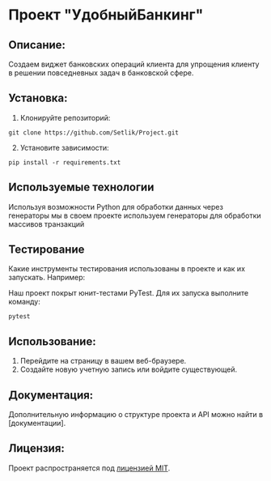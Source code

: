 # Проект "УдобныйБанкинг"

## Описание:
Создаем виджет банковских операций клиента для упрощения клиенту в решении 
повседневных задач в банковской сфере.

## Установка:

1. Клонируйте репозиторий:

```
git clone https://github.com/Setlik/Project.git
```

2. Установите зависимости:

```
pip install -r requirements.txt
```
## Используемые технологии
Используя возможности Python для обработки данных через генераторы мы в своем проекте используем генераторы для обработки массивов транзакций

## Тестирование
Какие инструменты тестирования использованы в проекте и как их запускать. Например:

Наш проект покрыт юнит-тестами PyTest. 
Для их запуска выполните команду: 
```
pytest
```
## Использование:

1. Перейдите на страницу в вашем веб-браузере.
2. Создайте новую учетную запись или войдите существующей.

## Документация:

Дополнительную информацию о структуре проекта и API можно найти в [документации].

## Лицензия:

Проект распространяется под [лицензией MIT](LICENSE).

